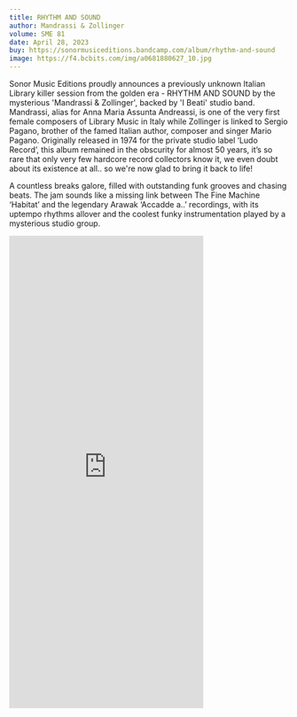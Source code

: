 ```yaml
---
title: RHYTHM AND SOUND
author: Mandrassi & Zollinger
volume: SME 81
date: April 28, 2023
buy: https://sonormusiceditions.bandcamp.com/album/rhythm-and-sound
image: https://f4.bcbits.com/img/a0681880627_10.jpg
---
```

Sonor Music Editions proudly announces a previously unknown Italian Library killer session from the golden era - RHYTHM AND SOUND by the mysterious 'Mandrassi & Zollinger', backed by 'I Beati' studio band. Mandrassi, alias for Anna Maria Assunta Andreassi, is one of the very first female composers of Library Music in Italy while Zollinger is linked to Sergio Pagano, brother of the famed Italian author, composer and singer Mario Pagano. Originally released in 1974 for the private studio label ‘Ludo Record’, this album remained in the obscurity for almost 50 years, it’s so rare that only very few hardcore record collectors know it, we even doubt about its existence at all.. so we're now glad to bring it back to life!

A countless breaks galore, filled with outstanding funk grooves and chasing beats. The jam sounds like a missing link between The Fine Machine ‘Habitat’ and the legendary Arawak ‘Accadde a..’ recordings, with its uptempo rhythms allover and the coolest funky instrumentation played by a mysterious studio group.

<iframe style="border: 0; width: 350px; height: 853px;" src="https://bandcamp.com/EmbeddedPlayer/album=2102676496/size=large/bgcol=ffffff/linkcol=e99708/package=2070227436/transparent=true/" seamless><a href="https://sonormusiceditions.bandcamp.com/album/rhythm-and-sound">RHYTHM AND SOUND by Mandrassi &amp; Zollinger</a></iframe>
